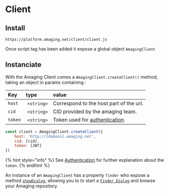 # Client

## Install

`https://platform.amaging.net/client/client.js`

Once script tag has been added it expose a global object `AmagingClient`

## Instanciate

With the Amaging Client comes a `AmagingClient.createClient()` method, taking an object in params containing :

|  **Key**  | **type**    |  **value**   |
| :--       | :--         | :--          |
| `host`    | `<string>`  | Correspond to the host part of the url. |
| `cid`     | `<string>`  | CID provided by the amaging team. |
| `token`   | `<string>`  | Token used for [authentication](../authentication.md). |

```javascript
const client = AmagingClient.createClient({
    host: 'http://[domain].amaging.net',
    cid: [cid],
    token: [JWT]
})
```

{% hint style="info" %}
See [Authentication](../authentication.md) for further explanation about the `token`.
{% endhint %}

An instance of an `AmagingClient` has a property `finder` who expose a method [`showDialog`](./finder_dialog.md), allowing you to to start a [`Finder Dialog`](./finder_dialog.md) and browse your Amaging repository.
